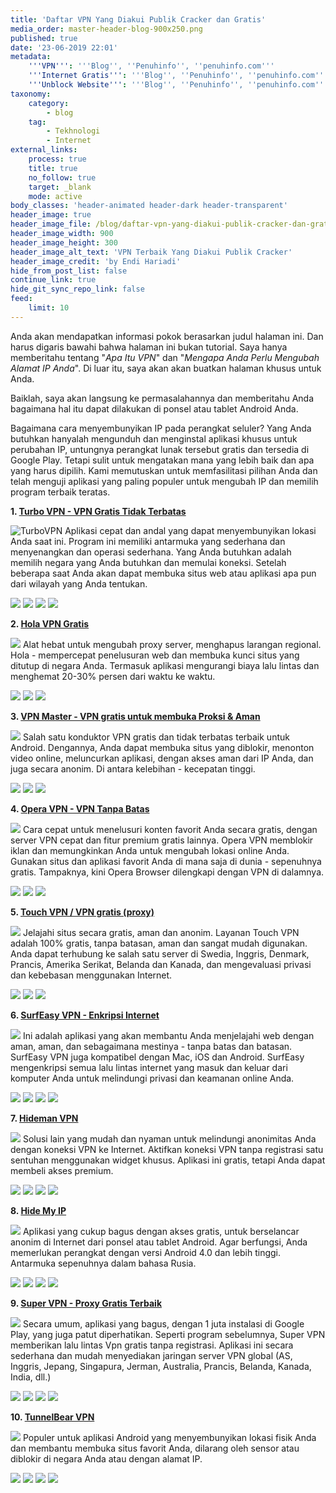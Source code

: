 ```yaml
---
title: 'Daftar VPN Yang Diakui Publik Cracker dan Gratis'
media_order: master-header-blog-900x250.png
published: true
date: '23-06-2019 22:01'
metadata:
    '''VPN''': '''Blog'', ''Penuhinfo'', ''penuhinfo.com'''
    '''Internet Gratis''': '''Blog'', ''Penuhinfo'', ''penuhinfo.com'''
    '''Unblock Website''': '''Blog'', ''Penuhinfo'', ''penuhinfo.com'''
taxonomy:
    category:
        - blog
    tag:
        - Tekhnologi
        - Internet
external_links:
    process: true
    title: true
    no_follow: true
    target: _blank
    mode: active
body_classes: 'header-animated header-dark header-transparent'
header_image: true
header_image_file: /blog/daftar-vpn-yang-diakui-publik-cracker-dan-gratis/master-header-blog-900x250.png
header_image_width: 900
header_image_height: 300
header_image_alt_text: 'VPN Terbaik Yang Diakui Publik Cracker'
header_image_credit: 'by Endi Hariadi'
hide_from_post_list: false
continue_link: true
hide_git_sync_repo_link: false
feed:
    limit: 10
---
```


Anda akan mendapatkan informasi pokok berasarkan judul halaman ini. Dan harus digaris bawahi bahwa halaman ini bukan tutorial. Saya hanya memberitahu tentang "_Apa Itu VPN_" dan "_Mengapa Anda Perlu Mengubah Alamat IP Anda_". Di luar itu, saya akan akan buatkan halaman khusus untuk Anda.

Baiklah, saya akan langsung ke permasalahannya dan memberitahu Anda bagaimana hal itu dapat dilakukan di ponsel atau tablet Android Anda.

Bagaimana cara menyembunyikan IP pada perangkat seluler? Yang Anda butuhkan hanyalah mengunduh dan menginstal aplikasi khusus untuk perubahan IP, untungnya perangkat lunak tersebut gratis dan tersedia di Google Play. Tetapi sulit untuk mengatakan mana yang lebih baik dan apa yang harus dipilih. Kami memutuskan untuk memfasilitasi pilihan Anda dan telah menguji aplikasi yang paling populer untuk mengubah IP dan memilih program terbaik teratas.

**1. [Turbo VPN - VPN Gratis Tidak Terbatas](http://www.turbovpn.co/)**

![TurboVPN](https://i.imgur.com/12QZT4n.png?1)
Aplikasi cepat dan andal yang dapat menyembunyikan lokasi Anda saat ini. Program ini memiliki antarmuka yang sederhana dan menyenangkan dan operasi sederhana. Yang Anda butuhkan adalah memilih negara yang Anda butuhkan dan memulai koneksi. Setelah beberapa saat Anda akan dapat membuka situs web atau aplikasi apa pun dari wilayah yang Anda tentukan.

![](https://i.imgur.com/D375Qf3.png)
![](https://i.imgur.com/FPuFPfG.png)
![](https://i.imgur.com/xwYKmOf.png)
![](https://i.imgur.com/RHGU9dk.png)

**2. [Hola VPN Gratis](https://hola.org/)**

![](https://i.imgur.com/2NdygfR.png)
Alat hebat untuk mengubah proxy server, menghapus larangan regional. Hola - mempercepat penelusuran web dan membuka kunci situs yang ditutup di negara Anda. Termasuk aplikasi mengurangi biaya lalu lintas dan menghemat 20-30% persen dari waktu ke waktu.

![](https://i.imgur.com/qLVIY1B.png)
![](https://i.imgur.com/EPUDVoM.png)
![](https://i.imgur.com/FZYh0po.png)

**3. [VPN Master - VPN gratis untuk membuka Proksi & Aman](http://www.vpnmaster.co/)**

![](https://i.imgur.com/2Q8R0K8.png)
Salah satu konduktor VPN gratis dan tidak terbatas terbaik untuk Android. Dengannya, Anda dapat membuka situs yang diblokir, menonton video online, meluncurkan aplikasi, dengan akses aman dari IP Anda, dan juga secara anonim. Di antara kelebihan - kecepatan tinggi.

![](https://i.imgur.com/rdS7kmw.png)
![](https://i.imgur.com/T6QIl44.png)
![](https://i.imgur.com/XuMID0n.png)

**4. [Opera VPN - VPN Tanpa Batas](https://blogs.opera.com/indonesia/2016/05/aplikasi-vpn-untuk-ios-gratis-surfeasy/)**

![](https://i.imgur.com/cMw2uCd.png)
Cara cepat untuk menelusuri konten favorit Anda secara gratis, dengan server VPN cepat dan fitur premium gratis lainnya. Opera VPN memblokir iklan dan memungkinkan Anda untuk mengubah lokasi online Anda. Gunakan situs dan aplikasi favorit Anda di mana saja di dunia - sepenuhnya gratis. Tampaknya, kini Opera Browser dilengkapi dengan VPN di dalamnya.

![](https://i.imgur.com/Ao3j3dD.png)
![](https://i.imgur.com/pOWkR3O.png)
![](https://i.imgur.com/8A0as0W.png)

**5. [Touch VPN / VPN gratis (proxy)](https://touchvpn.net/)**

![](https://i.imgur.com/szGnotZ.png)
Jelajahi situs secara gratis, aman dan anonim. Layanan Touch VPN adalah 100% gratis, tanpa batasan, aman dan sangat mudah 
digunakan. Anda dapat terhubung ke salah satu server di Swedia, Inggris, Denmark, Prancis, Amerika Serikat, Belanda dan Kanada, dan mengevaluasi privasi dan kebebasan menggunakan Internet.

![](https://i.imgur.com/6NERJny.png)
![](https://i.imgur.com/35WbRnN.png)
![](https://i.imgur.com/WoTRjhT.png)

**6. [SurfEasy VPN - Enkripsi Internet](https://www.surfeasy.com/vpn-for-windows/)**

![](https://i.imgur.com/1AJyiP0.png)
Ini adalah aplikasi yang akan membantu Anda menjelajahi web dengan aman, aman, dan sebagaimana mestinya - tanpa batas dan batasan. SurfEasy VPN juga kompatibel dengan Mac, iOS dan Android. SurfEasy mengenkripsi semua lalu lintas internet yang masuk dan keluar dari komputer Anda untuk melindungi privasi dan keamanan online Anda.

![](https://i.imgur.com/8oP5GYs.png)
![](https://i.imgur.com/renSoGD.png)
![](https://i.imgur.com/keeqNrz.png)
![](https://i.imgur.com/SJVZnsk.png)

**7. [Hideman VPN](https://www.hideman.net/)**

![](https://i.imgur.com/ANF9yOb.png)
Solusi lain yang mudah dan nyaman untuk melindungi anonimitas Anda dengan koneksi VPN ke Internet. Aktifkan koneksi VPN tanpa registrasi satu sentuhan menggunakan widget khusus. Aplikasi ini gratis, tetapi Anda dapat membeli akses premium.

![](https://i.imgur.com/OdeWle3.png)
![](https://i.imgur.com/DrRFLVI.png)
![](https://i.imgur.com/xA643x4.png)
![](https://i.imgur.com/aGA7QOf.png)

**8. [Hide My IP](https://www.hide-my-ip.com/)**

![](https://i.imgur.com/1P4qQUM.png)
Aplikasi yang cukup bagus dengan akses gratis, untuk berselancar anonim di Internet dari ponsel atau tablet Android. Agar berfungsi, Anda memerlukan perangkat dengan versi Android 4.0 dan lebih tinggi. Antarmuka sepenuhnya dalam bahasa Rusia.

![](https://i.imgur.com/oE08HY3.png)
![](https://i.imgur.com/52uubRI.png)
![](https://i.imgur.com/67mDgzt.png)
![](https://i.imgur.com/5ZWZYed.png)

**9. [Super VPN - Proxy Gratis Terbaik](https://www.apkmirror.com/apk/supervpn-inc/)**

![](https://i.imgur.com/eM2ca9i.png)
Secara umum, aplikasi yang bagus, dengan 1 juta instalasi di Google Play, yang juga patut diperhatikan. Seperti program sebelumnya, Super VPN memberikan lalu lintas Vpn gratis tanpa registrasi. Aplikasi ini secara sederhana dan mudah menyediakan jaringan server VPN global (AS, Inggris, Jepang, Singapura, Jerman, Australia, Prancis, Belanda, Kanada, India, dll.)

![](https://i.imgur.com/jYxyZh6.png)
![](https://i.imgur.com/n0cqnji.png)
![](https://i.imgur.com/Nw4Pr3c.png)
![](https://i.imgur.com/m58M2FB.png)

**10. [TunnelBear VPN](https://www.tunnelbear.com/)**

![](https://i.imgur.com/InTQXoB.png)
Populer untuk aplikasi Android yang menyembunyikan lokasi fisik Anda dan membantu membuka situs favorit Anda, dilarang oleh sensor atau diblokir di negara Anda atau dengan alamat IP.

![](https://i.imgur.com/GyCdT1l.png)
![](https://i.imgur.com/SAqRU3N.png)
![](https://i.imgur.com/eTP3iq8.png)
![](https://i.imgur.com/dS3iIpm.png)
